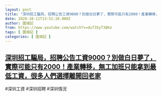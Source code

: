 ```yaml
---
layout: post
title: "深圳招工騙局，招聘公告工資9000？別做白日夢了，實際可能只有2000！產業轉移，無工加班只能拿到最低工資，很多人們選擇離開回老家"
date: 2020-10-11T13:52:28.000Z
author: 圍城記
from: https://www.youtube.com/watch?v=du735yT3QKo
tags: [ 圍城記 ]
categories: [ 圍城記 ]
---
```

<!--1602424348000-->
[深圳招工騙局，招聘公告工資9000？別做白日夢了，實際可能只有2000！產業轉移，無工加班只能拿到最低工資，很多人們選擇離開回老家](https://www.youtube.com/watch?v=du735yT3QKo)
------

<div>
#深圳工資 #深圳招聘 #深圳情況
</div>
